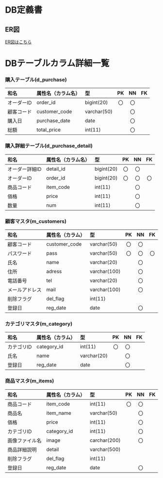 # DB定義書
## ER図
[ER図はこちら](http://www.plantuml.com/plantuml/png/fPLVJnj74C3VxrDidGTIDQwnbFv9XA8Gb5OeDLHWgQggwhJrBURA_N7tpW8BaBYzba00DGq2cj9IqePY81XKqvOeBlqmmzdk4r-XUtjcEHAZ87KVrZixixFpcvbRttPSJDsYQIYf3WMXOBKANkNuS1UypSPgfR4p1zxFuAsA-MjWPV2hu4y3-xKrUpkDdwQQix-3znYOC6OUzy1TYSrAy70Xc5qugSq4bH_gI_idjLbWZ_YwSRJ5hm1l0RoZyEmKuqU6NRVWt4ob2WQsmfZUpjbcwakSSaPqgu0fDfMEbAAyeP4XtI8eqpsOlJkWPhe7xgaz_H_r3w0FAIuXgSyETFSDTlTaU_lxuaQV3EikKPGEOFlWRu5_7_mQiB_0tmpPl2LEoqc2zOFWuGowCZQM71kBNTdRfzxjo_PcFqLNChhbzb22pMH6TzpIWEqG9SgYSBe4Z7lV0N-6Pu939oG5oXdOSHASlrdUvRa0RqLc8IHyoH2DAuYFZgWsJN--_dXFxDp1kP4yjOkMrcCRDaM3bZqQDwslhKTsDjK8ZMpk6FnGP0J-DlZFpjDNUAn2sqsfFHe_Cgae1VwBymGbxlO0-mFOKywMGDX1BgPvugfEoN69sGfN928SuAy1Umxid_0cVrhCos5Ys2EKWIcFEn5rg0Bx4zYU32RKPn5us-25hT9yKcwMls_vFAbzLr--7-okX6esYnB7XoyItBOCtXnA14UBeN343zPNDke_FcjkhuNDnXZtqApD1j_kDVs_8rSytM91B5TtIoZnxvFDeFABZ5dWvOgEQvk4eYvJFLqxjr1NL-RQApruwvRWZyPRygYQipM2FllutkTIcKpAPO5NMGeMDeaKiAPH4bEwn91h4-jdWaOCTSZ0URb1ILxLi1kvcZmFsQpMWcysuiKGdA9DK9Uc5eeqDumT4Z9chxNxZWHe_6k8Gmi_ggvTo7lbvRny4BCxlLn67u7RBZRK0jLpagWDKdEhsZZORm-cQiJb6OlpjRR-BoQAWGfDv5QeBaw1xXAp3Rv45CCgccrnWwNfOD4xrwR2eHFsg5XShZzb41S6AYnaJye8uxN4BidRjCHvpwFe9ivBGv6KopLi6rvWE-8Fvq0yMZ5gUNi8Vhg-77iyxele9NZR22VbUnzxrhmAU4_5ipKFx04NeqUdlloyNbsA_SbzfUik5lzmPf7Y4MpgITDCYTgbhkVUwTJIDwxVmEz_aUxiJBzBXjwB4f8KWozkfgKyCI5aX2qDsPPHGcSgMwWwaKrZcydnSDF4LkdCXTXAXtQcJGcwcZv-iN5y-E3DCq_ZqbDu4btjFBLGm5i4DW_UEdZbnk5luEt4CZ2doESp6XDsoncAlY15p4YEYObMEEZSTwl41L6045osgAE86SanQKlzQQ5v1Wqov8PR1b4GrVF3eK1r1HKBmfB_AaYpHotHeJOlSKUgJVnKVnq1rI_9eDclep38AnotYQKLJUC_)

# DBテーブルカラム詳細一覧

### 購入テーブル(d_purchase)
|和名|属性名（カラム名）|型|PK|NN|FK|
|:---|:---|:---|:---:|:---:|:---:|
|オーダーID|order_id|bigint(20)|〇|〇||
|顧客コード|customer_code|varchar(50)||〇||
|購入日|purchase_date|date||〇||
|総額|total_price|int(11)||〇||



### 購入詳細テーブル(d_purchase_detail)
|和名|属性名（カラム名）|型|PK|NN|FK|
|:---|:---|:---|:---:|:---:|:---:|
|オーダー詳細ID|detail_id|bigint(20)|〇|〇||
|オーダーID|order_id|bigint(20)|〇|〇|〇|
|商品コード|item_code|int(11)||〇||
|価格|price|int(11)||〇||
|数量|num|int(11)||〇||



### 顧客マスタ(m_customers)
|和名|属性名（カラム）|型|PK|NN|FK|
|:---|:---|:---|:---:|:---:|:---:|
|顧客コード|customer_code|varchar(50)|〇|〇||
|パスワード|pass|varchar(50)|〇|〇|〇|
|氏名|name|varchar(20)||〇||
|住所|adress|varchar(100)||〇||
|電話番号|tel|varchar(20)||〇||
|メールアドレス|mail|varchar(100)||〇||
|削除フラグ|del_flag|int(11)||||
|登録日|reg_date|date||〇||



### カテゴリマスタ(m_category)
|和名|属性名（カラム）|型|PK|NN|FK|
|:---|:---|:---|:---:|:---:|:---:|
|カテゴリID|category_id|int(11)|〇|〇||
|氏名|name|varchar(20)||〇||
|登録日|reg_date|date||〇||



### 商品マスタ(m_items)
|和名|属性名（カラム）|型|PK|NN|FK|
|:---|:---|:---|:---:|:---:|:---:|
|商品コード|item_code|int(11)|〇|〇||
|商品名|item_name|varchar(50)||〇||
|価格|price|int(11)||〇||
|カテゴリID|category_id|int(11)||〇||
|画像ファイル名|image|carchar(200)||〇||
|商品詳細説明|detail|varchar(500)||||
|削除フラグ|del_flag|int(11)||||
|登録日|reg_date|date||〇||
